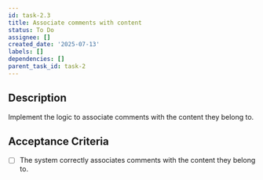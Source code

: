 ```yaml
---
id: task-2.3
title: Associate comments with content
status: To Do
assignee: []
created_date: '2025-07-13'
labels: []
dependencies: []
parent_task_id: task-2
---
```


## Description

Implement the logic to associate comments with the content they belong to.

## Acceptance Criteria

- [ ] The system correctly associates comments with the content they belong to.
